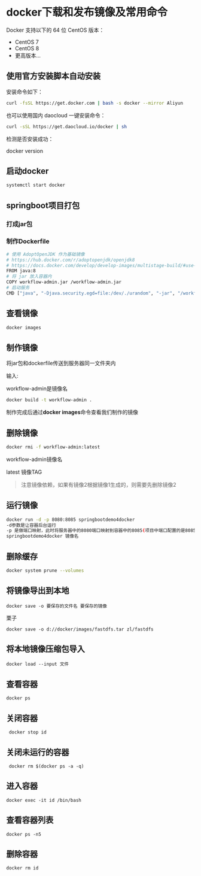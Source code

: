 # docker下载和发布镜像及常用命令

Docker 支持以下的 64 位 CentOS 版本：

- CentOS 7
- CentOS 8
- 更高版本...

## 使用官方安装脚本自动安装

安装命令如下：

```bash
curl -fsSL https://get.docker.com | bash -s docker --mirror Aliyun
```

也可以使用国内 daocloud 一键安装命令：

```bash
curl -sSL https://get.daocloud.io/docker | sh
```

检测是否安装成功：

 docker version

## 启动docker

```bash
systemctl start docker
```

## springboot项目打包

### 打成jar包

### 制作Dockerfile

```bash
# 使用 AdoptOpenJDK 作为基础镜像
# https://hub.docker.com/r/adoptopenjdk/openjdk8
# https://docs.docker.com/develop/develop-images/multistage-build/#use-multi-stage-builds
FROM java:8
# 将 jar 放入容器内
COPY workflow-admin.jar /workflow-admin.jar
# 启动服务
CMD ["java", "-Djava.security.egd=file:/dev/./urandom", "-jar", "/workflow-admin.jar"]
```

## 查看镜像

```bash
docker images
```



## 制作镜像

将jar包和dockerfile传送到服务器同一文件夹内

输入:

workflow-admin是镜像名

```bash
docker build -t workflow-admin .
```

 制作完成后通过**docker images**命令查看我们制作的镜像 

## 删除镜像

```bash
docker rmi -f workflow-admin:latest
```

workflow-admin镜像名

latest 镜像TAG

> 注意镜像依赖，如果有镜像2根据镜像1生成的，则需要先删除镜像2

## 运行镜像

```bash
docker run -d -p 8080:8085 springbootdemo4docker
-d参数是让容器后台运行 
-p 是做端口映射，此时将服务器中的8080端口映射到容器中的8085(项目中端口配置的是8085)端口
springbootdemo4docker 镜像名
```
## 删除缓存

```bash
docker system prune --volumes
```

## 将镜像导出到本地

```shell
docker save -o 要保存的文件名 要保存的镜像
```

栗子

```shell
docker save -o d://docker/images/fastdfs.tar zl/fastdfs
```

## 将本地镜像压缩包导入

```shell
docker load --input 文件
```

## 查看容器

```shell
docker ps
```

## 关闭容器

```shell
 docker stop id
```

## 关闭未运行的容器

```shell
 docker rm $(docker ps -a -q)
```

## 进入容器

```shell
docker exec -it id /bin/bash
```

##  查看容器列表

```shell
docker ps -n5
```

## 删除容器

```shell
docker rm id
```



<script>
export default {
    mounted () {
      this.$page.lastUpdated = "2022/1/14 下午6:09:09";
    }
  }
</script>
